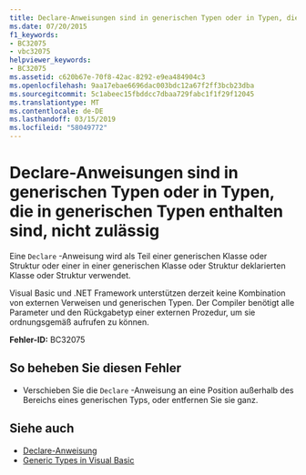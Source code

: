 ```yaml
---
title: Declare-Anweisungen sind in generischen Typen oder in Typen, die in generischen Typen enthalten sind, nicht zulässig
ms.date: 07/20/2015
f1_keywords:
- BC32075
- vbc32075
helpviewer_keywords:
- BC32075
ms.assetid: c620b67e-70f8-42ac-8292-e9ea484904c3
ms.openlocfilehash: 9aa17ebae6696dac003bdc12a67f2ff3bcb23dba
ms.sourcegitcommit: 5c1abeec15fbddcc7dbaa729fabc1f1f29f12045
ms.translationtype: MT
ms.contentlocale: de-DE
ms.lasthandoff: 03/15/2019
ms.locfileid: "58049772"
---
```

# <a name="declare-statements-are-not-allowed-in-generic-types-or-types-contained-in-generic-types"></a>Declare-Anweisungen sind in generischen Typen oder in Typen, die in generischen Typen enthalten sind, nicht zulässig
Eine `Declare` -Anweisung wird als Teil einer generischen Klasse oder Struktur oder einer in einer generischen Klasse oder Struktur deklarierten Klasse oder Struktur verwendet.  
  
 Visual Basic und .NET Framework unterstützen derzeit keine Kombination von externen Verweisen und generischen Typen. Der Compiler benötigt alle Parameter und den Rückgabetyp einer externen Prozedur, um sie ordnungsgemäß aufrufen zu können.  
  
 **Fehler-ID:** BC32075  
  
## <a name="to-correct-this-error"></a>So beheben Sie diesen Fehler  
  
-   Verschieben Sie die `Declare` -Anweisung an eine Position außerhalb des Bereichs eines generischen Typs, oder entfernen Sie sie ganz.  
  
## <a name="see-also"></a>Siehe auch

- [Declare-Anweisung](../../visual-basic/language-reference/statements/declare-statement.md)
- [Generic Types in Visual Basic](../../visual-basic/programming-guide/language-features/data-types/generic-types.md)
